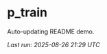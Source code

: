 # p_train

Auto-updating README demo.

<!--START_SECTION:status-->
_Last run: 2025-08-26 21:29 UTC_
<!--END_SECTION:status-->












































































































































